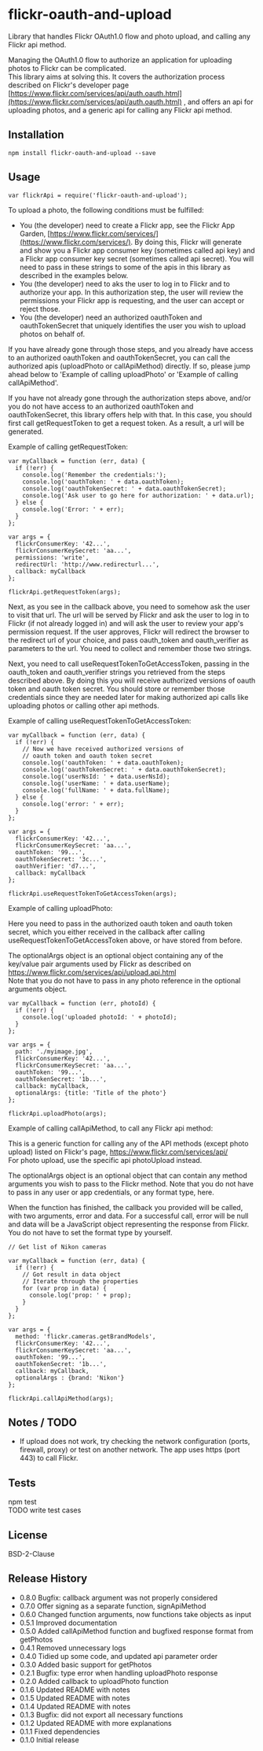 flickr-oauth-and-upload
=======================

Library that handles Flickr OAuth1.0 flow and photo upload, and calling any Flickr api method.  
  
Managing the OAuth1.0 flow to authorize an application for uploading photos to Flickr can be complicated.  
This library aims at solving this. It covers the authorization process described on Flickr's developer page [https://www.flickr.com/services/api/auth.oauth.html](https://www.flickr.com/services/api/auth.oauth.html) , and offers an api for uploading photos, and a generic api for calling any Flickr api method. 
  
## Installation

    npm install flickr-oauth-and-upload --save

## Usage

    var flickrApi = require('flickr-oauth-and-upload');  
  
To upload a photo, the following conditions must be fulfilled:  
- You (the developer) need to create a Flickr app, see the Flickr App Garden, [https://www.flickr.com/services/](https://www.flickr.com/services/). By doing this, Flickr will generate and show you a Flickr app consumer key (sometimes called api key) and a Flickr app consumer key secret (sometimes called api secret). You will need to pass in these strings to some of the apis in this library as described in the examples below.    
- You (the developer) need to aks the user to log in to Flickr and to authorize your app. In this authorization step, the user will review the permissions your Flickr app is requesting, and the user can accept or reject those.  
- You (the developer) need an authorized oauthToken and oauthTokenSecret that uniquely identifies the user you wish to upload photos on behalf of.  
  
If you have already gone through those steps, and you already have access to an authorized oauthToken and oauthTokenSecret, you can call the authorized apis (uploadPhoto or callApiMethod) directly. If so, please jump ahead below to 'Example of calling uploadPhoto' or 'Example of calling callApiMethod'. 
  
If you have not already gone through the authorization steps above, and/or you do not have access to an authorized oauthToken and oauthTokenSecret, this library offers help with that. In this case, you should first call getRequestToken to get a request token. As a result, a url will be generated.  
  
Example of calling getRequestToken:  
  
    var myCallback = function (err, data) {
      if (!err) {
        console.log('Remember the credentials:');
        console.log('oauthToken: ' + data.oauthToken);
        console.log('oauthTokenSecret: ' + data.oauthTokenSecret);
        console.log('Ask user to go here for authorization: ' + data.url);
      } else {
        console.log('Error: ' + err);
      }
    };
    
    var args = {
      flickrConsumerKey: '42...',
      flickrConsumerKeySecret: 'aa...',
      permissions: 'write',
      redirectUrl: 'http://www.redirecturl...',
      callback: myCallback
    };
    
    flickrApi.getRequestToken(args);

Next, as you see in the callback above, you need to somehow ask the user to visit that url. The url will be served by Flickr and ask the user to log in to Flickr (if not already logged in) and will ask the user to review your app's permission request. If the user approves, Flickr will redirect the browser to the redirect url of your choice, and pass oauth_token and oauth_verifier as parameters to the url. You need to collect and remember those two strings.  
  
Next, you need to call useRequestTokenToGetAccessToken, passing in the oauth_token and oauth_verifier strings you retrieved from the steps described above. By doing this you will receive authorized versions of oauth token and oauth token secret. You should store or remember those credentials since they are needed later for making authorized api calls like uploading photos or calling other api methods.  
    
Example of calling useRequestTokenToGetAccessToken:
  
    var myCallback = function (err, data) {
      if (!err) {
        // Now we have received authorized versions of
        // oauth token and oauth token secret
        console.log('oauthToken: ' + data.oauthToken);
        console.log('oauthTokenSecret: ' + data.oauthTokenSecret);
        console.log('userNsId: ' + data.userNsId);
        console.log('userName: ' + data.userName);
        console.log('fullName: ' + data.fullName);
      } else {
        console.log('error: ' + err);
      }
    };
    
    var args = {
      flickrConsumerKey: '42...',
      flickrConsumerKeySecret: 'aa...',
      oauthToken: '99...',
      oauthTokenSecret: '3c...',
      oauthVerifier: 'd7...',
      callback: myCallback
    };
    
    flickrApi.useRequestTokenToGetAccessToken(args);
  
  
Example of calling uploadPhoto:  

Here you need to pass in the authorized oauth token and oauth token secret, which you either received in the callback after calling useRequestTokenToGetAccessToken above, or have stored from before.  
  
The optionalArgs object is an optional object containing any of the key/value pair arguments used by Flickr as described on https://www.flickr.com/services/api/upload.api.html  
Note that you do not have to pass in any photo reference in the optional arguments object.  
  
    var myCallback = function (err, photoId) {
      if (!err) {
        console.log('uploaded photoId: ' + photoId);
      }
    };
     
    var args = {
      path: './myimage.jpg',
      flickrConsumerKey: '42...',
      flickrConsumerKeySecret: 'aa...',
      oauthToken: '99...',
      oauthTokenSecret: '1b...',
      callback: myCallback,
      optionalArgs: {title: 'Title of the photo'}
    };
 
    flickrApi.uploadPhoto(args);
  
Example of calling callApiMethod, to call any Flickr api method:
  
This is a generic function for calling any of the API methods (except photo upload) listed on Flickr's page, https://www.flickr.com/services/api/  
For photo upload, use the specific api photoUpload instead.  
  
The optionalArgs object is an optional object that can contain any method arguments you wish to pass to the Flickr method. Note that you do not have to pass in any user or app credentials, or any format type, here.  
  
When the function has finished, the callback you provided will be called, with two arguments, error and data. For a successful call, error will be null and data will be a JavaScript object representing the response from Flickr. You do not have to set the format type by yourself.  
  
    // Get list of Nikon cameras
    
    var myCallback = function (err, data) {
      if (!err) {
        // Got result in data object
        // Iterate through the properties
        for (var prop in data) {
          console.log('prop: ' + prop);
        }        
      }
    };
     
    var args = {
      method: 'flickr.cameras.getBrandModels',
      flickrConsumerKey: '42...',
      flickrConsumerKeySecret: 'aa...',
      oauthToken: '99...',
      oauthTokenSecret: '1b...',
      callback: myCallback,
      optionalArgs : {brand: 'Nikon'}
    };
    
    flickrApi.callApiMethod(args);
  
## Notes / TODO

- If upload does not work, try checking the network configuration (ports, firewall, proxy) or test on another network. The app uses https (port 443) to call Flickr.
  
## Tests

npm test  
TODO write test cases

## License

BSD-2-Clause

## Release History

* 0.8.0 Bugfix: callback argument was not properly considered
* 0.7.0 Offer signing as a separate function, signApiMethod
* 0.6.0 Changed function arguments, now functions take objects as input
* 0.5.1 Improved documentation
* 0.5.0 Added callApiMethod function and bugfixed response format from getPhotos
* 0.4.1 Removed unnecessary logs
* 0.4.0 Tidied up some code, and updated api parameter order
* 0.3.0 Added basic support for getPhotos
* 0.2.1 Bugfix: type error when handling uploadPhoto response
* 0.2.0 Added callback to uploadPhoto function
* 0.1.6 Updated README with notes
* 0.1.5 Updated README with notes
* 0.1.4 Updated README with notes
* 0.1.3 Bugfix: did not export all necessary functions
* 0.1.2 Updated README with more explanations
* 0.1.1 Fixed dependencies
* 0.1.0 Initial release

